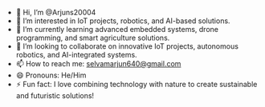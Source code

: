 - 👋 Hi, I’m @Arjuns20004
- 👀 I’m interested in IoT projects, robotics, and AI-based solutions.
- 🌱 I’m currently learning advanced embedded systems, drone programming, and smart agriculture solutions.
- 💞️ I’m looking to collaborate on innovative IoT projects, autonomous robotics, and AI-integrated systems.
- 📫 How to reach me: selvamarjun640@gmail.com
- 😄 Pronouns: He/Him
- ⚡ Fun fact: I love combining technology with nature to create sustainable and futuristic solutions!
